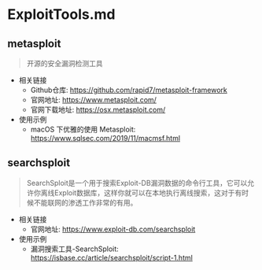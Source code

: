 # ExploitTools.md

## metasploit

> 开源的安全漏洞检测工具

- 相关链接
  - Github仓库: <https://github.com/rapid7/metasploit-framework>
  - 官网地址: <https://www.metasploit.com/>
  - 官网下载地址: <https://osx.metasploit.com/>
- 使用示例
  - macOS 下优雅的使用 Metasploit: <https://www.sqlsec.com/2019/11/macmsf.html>

## searchsploit

> SearchSploit是一个用于搜索Exploit-DB漏洞数据的命令行工具，它可以允许你离线Exploit数据库，这样你就可以在本地执行离线搜索，这对于有时候不能联网的渗透工作非常的有用。

- 相关链接
  - 官网地址: <https://www.exploit-db.com/searchsploit>
- 使用示例
  - 漏洞搜索工具-SearchSploit: <https://isbase.cc/article/searchsploit/script-1.html>
